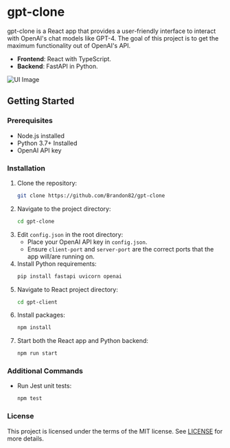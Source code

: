 # gpt-clone

gpt-clone is a React app that provides a user-friendly interface to interact with OpenAI's chat models like GPT-4. The goal of this project is to get the maximum functionality out of OpenAI's API.

- **Frontend**: React with TypeScript.
- **Backend**: FastAPI in Python.

![UI Image](https://i.imgur.com/KPAsxOx.png)

## Getting Started

### Prerequisites
- Node.js installed
- Python 3.7+ Installed
- OpenAI API key

### Installation
1. Clone the repository:
   ```bash
   git clone https://github.com/Brandon82/gpt-clone
   ```
2. Navigate to the project directory:
   ```bash
   cd gpt-clone
   ```
3. Edit `config.json` in the root directory:
   - Place your OpenAI API key in `config.json`.
   - Ensure `client-port` and `server-port` are the correct ports that the app will/are running on.
4. Install Python requirements:
   ```bash
   pip install fastapi uvicorn openai
   ```
5. Navigate to React project directory:
   ```bash
   cd gpt-client
   ```
6. Install packages:
   ```bash
   npm install
   ```
7. Start both the React app and Python backend:
   ```bash
   npm run start
   ```
### Additional Commands
- Run Jest unit tests:
   ```bash
   npm test
   ```

### License
This project is licensed under the terms of the MIT license. See [LICENSE](LICENSE) for more details.
